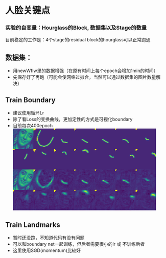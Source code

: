 # 人脸关键点

### 实验的自变量：Hourglass的Block, 数据集以及Stage的数量

目前稳定的工作是：4个stage的residual block的hourglass可以正常跑通


## 数据集：
* 用newWflw里的数据增强（在原有时间上每个epoch会增加1min的时间）
* 先保存好了再跑（可能会使网络过拟合，当然可以通过数据集的图片数量解决）

## Train Boundary
* 建议使用循环Lr
* 除了看Loss的变换曲线，更加定性的方式是可视化boundary
* 目前每次400epoch
![image](image/debug.png)

## Train Landmarks
* 暂时还没跑，不知道代码有没有问题
* 可以和boundary net一起训练，但后者需要很小的lr 或 不训练后者
* 这里使用SGD(momentum)比较好


